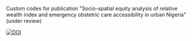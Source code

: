 Custom codes for publication "Socio-spatial equity analysis of relative wealth index and emergency obstetric care accessibility in urban Nigeria" (under review)

<a href="https://zenodo.org/doi/10.5281/zenodo.10579603"><img src="https://zenodo.org/badge/749645720.svg" alt="DOI"></a>
